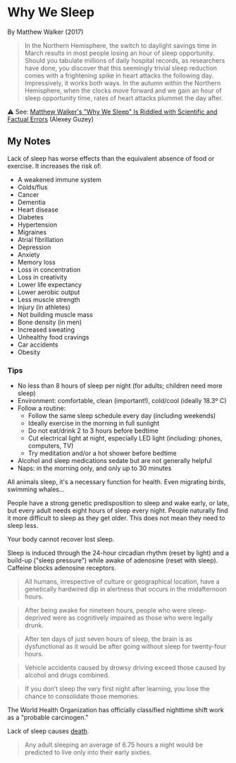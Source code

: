 # Why We Sleep

By Matthew Walker (2017)

> In the Northern Hemisphere, the switch to daylight savings time in March results in most people losing an hour of sleep opportunity. Should you tabulate millions of daily hospital records, as researchers have done, you discover that this seemingly trivial sleep reduction comes with a frightening spike in heart attacks the following day. Impressively, it works both ways. In the autumn within the Northern Hemisphere, when the clocks move forward and we gain an hour of sleep opportunity time, rates of heart attacks plummet the day after.

⚠️ See: [Matthew Walker's "Why We Sleep" Is Riddled with Scientific and Factual Errors](https://guzey.com/books/why-we-sleep/) (Alexey Guzey)

## My Notes

Lack of sleep has worse effects than the equivalent absence of food or exercise. It increases the risk of:

- A weakened immune system
- Colds/flus
- Cancer
- Dementia
- Heart disease
- Diabetes
- Hypertension
- Migraines
- Atrial fibrillation
- Depression
- Anxiety
- Memory loss
- Loss in concentration
- Loss in creativity
- Lower life expectancy
- Lower aerobic output
- Less muscle strength
- Injury (in athletes)
- Not building muscle mass
- Bone density (in men)
- Increased sweating
- Unhealthy food cravings
- Car accidents
- Obesity

### Tips

- No less than 8 hours of sleep per night (for adults; children need more sleep)
- Environment: comfortable, clean (important!), cold/cool (ideally 18.3º C)
- Follow a routine:
	- Follow the same sleep schedule every day (including weekends)
	- Ideally exercise in the morning in full sunlight
	- Do not eat/drink 2 to 3 hours before bedtime
	- Cut electrical light at night, especially LED light (including: phones, computers, TV)
	- Try meditation and/or a hot shower before bedtime
- Alcohol and sleep medications sedate but are not generally helpful
- Naps: in the morning only, and only up to 30 minutes

All animals sleep, it's a necessary function for health. Even migrating birds, swimming whales…

People have a strong genetic predisposition to sleep and wake early, or late, but every adult needs eight hours of sleep every night. People naturally find it more difficult to sleep as they get older. This does not mean they need to sleep less.

Your body cannot recover lost sleep.

Sleep is induced through the 24-hour circadian rhythm (reset by light) and a build-up ("sleep pressure") while awake of adenosine (reset with sleep). Caffeine blocks adenosine receptors.

> All humans, irrespective of culture or geographical location, have a genetically hardwired dip in alertness that occurs in the midafternoon hours.

> After being awake for nineteen hours, people who were sleep-deprived were as cognitively impaired as those who were legally drunk.

> After ten days of just seven hours of sleep, the brain is as dysfunctional as it would be after going without sleep for twenty-four hours.

> Vehicle accidents caused by drowsy driving exceed those caused by alcohol and drugs combined.

> If you don’t sleep the very first night after learning, you lose the chance to consolidate those memories.

The World Health Organization has officially classified nighttime shift work as a "probable carcinogen."

Lack of sleep causes [death](https://en.wikipedia.org/wiki/Fatal_insomnia).

> Any adult sleeping an average of 6.75 hours a night would be predicted to live only into their early sixties.